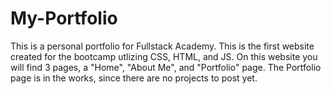 # My-Portfolio

This is a personal portfolio for Fullstack Academy. This is the first website created for the bootcamp utlizing CSS, HTML, and JS. On this website you will find 3 pages, a "Home", "About Me", and "Portfolio" page. The Portfolio page is in the works, since there are no projects to post yet.
